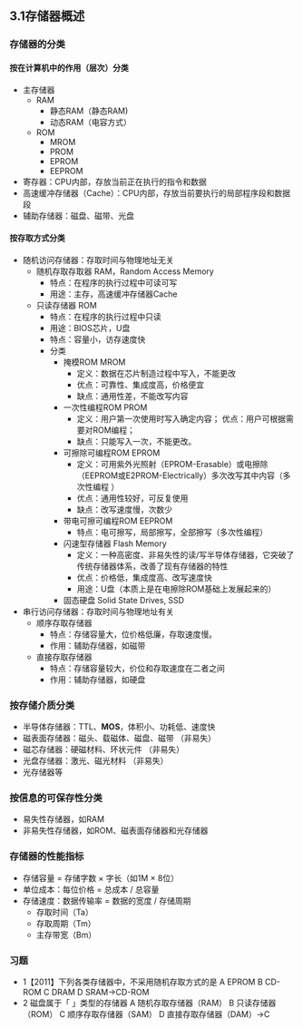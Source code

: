 ## 3.1存储器概述
### 存储器的分类
#### 按在计算机中的作用（层次）分类
- 主存储器
    - RAM
        - 静态RAM（静态RAM)
        - 动态RAM（电容方式）
    - ROM
        - MROM
        - PROM
        - EPROM
        - EEPROM
- 寄存器：CPU内部，存放当前正在执行的指令和数据
- 高速缓冲存储器（Cache）：CPU内部，存放当前要执行的局部程序段和数据段
- 辅助存储器：磁盘、磁带、光盘
#### 按存取方式分类
- 随机访问存储器：存取时间与物理地址无关
    - 随机存取存取器 RAM，Random Access Memory
        - 特点：在程序的执行过程中可读可写
        - 用途：主存，高速缓冲存储器Cache
    - 只读存储器 ROM
        - 特点：在程序的执行过程中只读
        - 用途：BIOS芯片，U盘
        - 特点：容量小，访存速度快
        - 分类
            - 掩模ROM  MROM
                - 定义：数据在芯片制造过程中写入，不能更改
                - 优点：可靠性、集成度高，价格便宜
                - 缺点：通用性差，不能改写内容
            - 一次性编程ROM  PROM
                - 定义：用户第一次使用时写入确定内容； 优点：用户可根据需要对ROM编程；
                - 缺点：只能写入一次，不能更改。
            - 可擦除可编程ROM EPROM
                - 定义：可用紫外光照射（EPROM-Erasable）或电擦除（EEPROM或E2PROM-Electrically）多次改写其中内容（多次性编程 ）
                - 优点：通用性较好，可反复使用
                - 缺点：改写速度慢，次数少
            - 带电可擦可编程ROM  EEPROM
                - 特点：电可擦写，局部擦写，全部擦写（多次性编程）
            - 闪速型存储器 Flash Memory
                - 定义：一种高密度、非易失性的读/写半导体存储器，它突破了传统存储器体系，改善了现有存储器的特性
                - 优点：价格低，集成度高、改写速度快
                - 用途：U盘（本质上是在电擦除ROM基础上发展起来的）
            - 固态硬盘 Solid State Drives, SSD
- 串行访问存储器：存取时间与物理地址有关
    - 顺序存取存储器
        - 特点：存储容量大，位价格低廉，存取速度慢。
        - 作用：辅助存储器，如磁带
    - 直接存取存储器
        - 特点：存储容量较大，价位和存取速度在二者之间
        - 作用：辅助存储器，如硬盘
### 按存储介质分类
  - 半导体存储器：TTL、**MOS**，体积小、功耗低、速度快
  - 磁表面存储器：磁头、载磁体、磁盘、磁带 （非易失）
  - 磁芯存储器：硬磁材料、环状元件 （非易失）
  - 光盘存储器：激光、磁光材料 （非易失）
  - 光存储器等
### 按信息的可保存性分类
  - 易失性存储器，如RAM
  - 非易失性存储器，如ROM、磁表面存储器和光存储器
### 存储器的性能指标
- 存储容量 = 存储字数 × 字长（如1M × 8位）
- 单位成本：每位价格 = 总成本 / 总容量
- 存储速度：数据传输率 = 数据的宽度 / 存储周期
    - 存取时间（Ta）
    - 存取周期（Tm）
    - 主存带宽（Bm）
### 习题
- 1【2011】下列各类存储器中，不采用随机存取方式的是
A EPROM
B CD-ROM
C DRAM
D SRAM→CD-ROM
- 2 磁盘属于「  」类型的存储器
A 随机存取存储器（RAM）
B 只读存储器（ROM）
C 顺序存取存储器（SAM）
D 直接存取存储器（DAM）→C
 